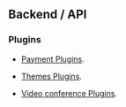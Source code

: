 ## Backend / API

### Plugins

- [Payment Plugins](plugins/payments.md).

- [Themes Plugins](plugins/themes.md).

- [Video conference Plugins](plugins/video_conference.md).
